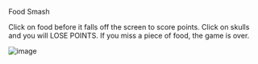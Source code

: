Food Smash

Click on food before it falls off the screen to score points.
Click on skulls and you will LOSE POINTS.
If you miss a piece of food, the game is over.

![image](https://github.com/gwichman/FoodSmash/assets/3606646/a338e371-5a60-4b46-9baf-bbaf548d094a)
